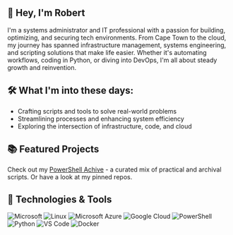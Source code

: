 ## 👋 Hey, I'm Robert

I'm a systems administrator and IT professional with a passion for building, optimizing, and securing tech environments. From Cape Town to the cloud, my journey has spanned infrastructure management, systems engineering, and scripting solutions that make life easier. Whether it's automating workflows, coding in Python, or diving into DevOps, I'm all about steady growth and reinvention.

## 🛠️ What I'm into these days:

- Crafting scripts and tools to solve real-world problems
- Streamlining processes and enhancing system efficiency
- Exploring the intersection of infrastructure, code, and cloud

## 📚 Featured Projects

Check out my [PowerShell Achive](https://github.com/springbok104/Powershell-Archive) - a curated mix of practical and archival scripts. Or have a look at my pinned repos.

## 🧰 Technologies & Tools
![Microsoft](https://custom-icon-badges.demolab.com/badge/Windows-0078D6?logo=&logoColor=white)
![Linux](https://img.shields.io/badge/-Linux-0078D6?style=flat&logo=&logoColor=white)
![Microsoft Azure](https://custom-icon-badges.demolab.com/badge/Microsoft%20Azure-0078D6?logo=&logoColor=white)
![Google Cloud](https://img.shields.io/badge/-Google%20Cloud-0078D6?style=flat&logo=&logoColor=white)
![PowerShell](https://img.shields.io/badge/-PowerShell-0078D6?style=flat&logo=&logoColor=white)
![Python](https://img.shields.io/badge/-Python-0078D6?style=flat&logo=&logoColor=white)
![VS Code](https://img.shields.io/badge/-VS%20Code-0078D6?style=flat&logo=visual-studio-code&logoColor=white)
![Docker](https://img.shields.io/badge/-Docker-0078D6?style=flat&logo=&logoColor=white)

       
